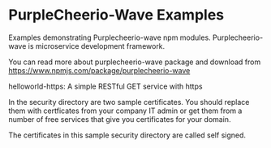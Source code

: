 # PurpleCheerio-Wave Examples

Examples demonstrating Purplecheerio-wave npm modules.
Purplecheerio-wave is microservice development framework.

You can read more about purplecheerio-wave package and download from https://www.npmjs.com/package/purplecheerio-wave


helloworld-https: A simple RESTful GET service with https

In the security directory are two sample certificates. You should replace them with certficates from your company IT admin or get them from a number of free services that give you certificates for your domain.

The certificates in this sample security directory are called self signed.

